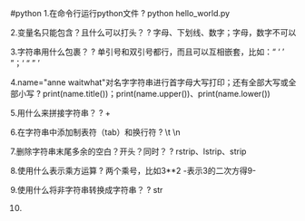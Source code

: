 #python
1.在命令行运行python文件
?
python hello_world.py

2.变量名只能包含？且什么可以打头？
?
字母、下划线、数字；字母，数字不可以

3.字符串用什么包裹？
?
单引号和双引号都行，而且可以互相嵌套，比如：“  ‘ ’  ”；‘  “ ”  ’

4.name="anne waitwhat"对名字字符串进行首字母大写打印；还有全部大写或全部小写
?
print(name.title())；print(name.upper())、print(name.lower())

5.用什么来拼接字符串？
?
+

6.在字符串中添加制表符（tab）和换行符
?
\t \n

7.删除字符串末尾多余的空白？开头？同时？
?
rstrip、lstrip、strip

8.使用什么表示乘方运算
?
两个乘号，比如3**2 -表示3的二次方得9-

9.使用什么将非字符串转换成字符串？
?
str

10.